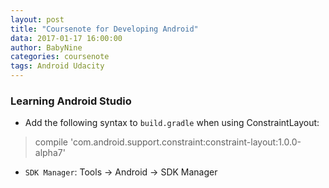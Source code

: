 ```yaml
---
layout: post
title: "Coursenote for Developing Android"
data: 2017-01-17 16:00:00
author: BabyNine
categories: coursenote
tags: Android Udacity
---
```


### Learning Android Studio
- Add the following syntax to `build.gradle` when using ConstraintLayout:

> compile 'com.android.support.constraint:constraint-layout:1.0.0-alpha7'

- `SDK Manager`: Tools -> Android -> SDK Manager
